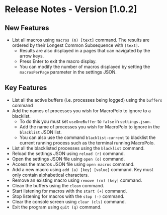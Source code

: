 # Release Notes - Version [1.0.2]

## New Features

- List all macros using `macros (m) [text]` command. The results are ordered by their Longest Common Subsequence with `[text]`. 
  - Results are also displayed in a pages that can navigated by the arrow keys.
  - Press Enter to exit the macro display.
  - You can modify the number of macros displayed by setting the `macrosPerPage` parameter in the settings JSON.



## Key Features

- List all the active buffers (i.e. processes being logged) using the `buffers` command
- Add the names of processes you wish for MacroPolo to ignore to a blacklist.
  - To do this you must set `useOneBuffer` to `false` in `settings.json`.
  - Add the name of processes you wish for MacroPolo to ignore in the `blacklist` JSON list.
  - You can also use the command `blacklist-current` to blacklist the current running process such as the terminal running MacroPolo.
- List all the blacklisted processes using the `blacklist` command.
- Reload the settings JSON using `reload (r)` command.
- Open the settings JSON file using `open (o)` command.
- Access the macros JSON file using `open macros` command.
- Add a new macro using `add (a) [key] [value]` command. Key must only contain alphabetical characters.
- Remove an existing macro using `remove (rm) [key]` command.
- Clean the buffers using the `clean` command.
- Start listening for macros with the `start (+)` command.
- Stop listening for macros with the `stop (-)` command.
- Clear the console screen using `clear (cls)` command.
- Exit the program using `quit (q)` command.